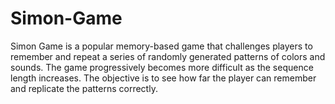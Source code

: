 # Simon-Game
Simon Game is a popular memory-based game that challenges players to remember and repeat a series of randomly generated patterns of colors and sounds. The game progressively becomes more difficult as the sequence length increases. The objective is to see how far the player can remember and replicate the patterns correctly.
